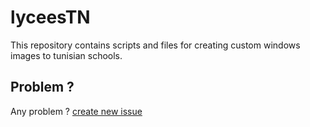 # lyceesTN
This repository contains scripts and files for creating custom windows images to tunisian schools.

## Problem ? 
Any problem ? [create new issue](https://github.com/selmen2004/lyceesTN/issues/new)
